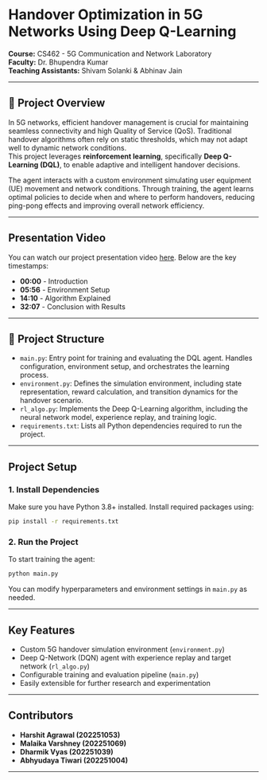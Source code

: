 
# Handover Optimization in 5G Networks Using Deep Q-Learning

**Course:** CS462 - 5G Communication and Network Laboratory  
**Faculty:** Dr. Bhupendra Kumar  
**Teaching Assistants:** Shivam Solanki & Abhinav Jain

---

## 📘 Project Overview

In 5G networks, efficient handover management is crucial for maintaining seamless connectivity and high Quality of Service (QoS). Traditional handover algorithms often rely on static thresholds, which may not adapt well to dynamic network conditions.  
This project leverages **reinforcement learning**, specifically **Deep Q-Learning (DQL)**, to enable adaptive and intelligent handover decisions.

The agent interacts with a custom environment simulating user equipment (UE) movement and network conditions. Through training, the agent learns optimal policies to decide when and where to perform handovers, reducing ping-pong effects and improving overall network efficiency.

---


## Presentation Video

You can watch our project presentation video [here](https://www.youtube.com/watch?v=mxbdsCFHodU). Below are the key timestamps:

- **00:00** - Introduction
- **05:56** - Environment Setup
- **14:10** - Algorithm Explained
- **32:07** - Conclusion with Results

---

## 📂 Project Structure

- `main.py`: Entry point for training and evaluating the DQL agent. Handles configuration, environment setup, and orchestrates the learning process.
- `environment.py`: Defines the simulation environment, including state representation, reward calculation, and transition dynamics for the handover scenario.
- `rl_algo.py`: Implements the Deep Q-Learning algorithm, including the neural network model, experience replay, and training logic.
- `requirements.txt`: Lists all Python dependencies required to run the project.

---

## Project Setup

### 1. Install Dependencies

Make sure you have Python 3.8+ installed. Install required packages using:

```bash
pip install -r requirements.txt
```

### 2. Run the Project

To start training the agent:

```bash
python main.py
```

You can modify hyperparameters and environment settings in `main.py` as needed.

---

## Key Features

- Custom 5G handover simulation environment (`environment.py`)
- Deep Q-Network (DQN) agent with experience replay and target network (`rl_algo.py`)
- Configurable training and evaluation pipeline (`main.py`)
- Easily extensible for further research and experimentation

---


## Contributors

- **Harshit Agrawal (202251053)**
- **Malaika Varshney (202251069)**
- **Dharmik Vyas (202251039)**
- **Abhyudaya Tiwari (202251004)**

---
